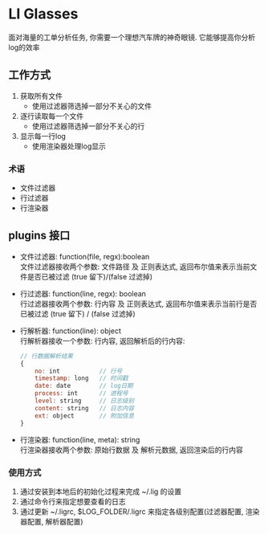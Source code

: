 # LI Glasses
面对海量的工单分析任务, 你需要一个理想汽车牌的神奇眼镜. 它能够提高你分析log的效率

## 工作方式

1. 获取所有文件
    * 使用过滤器筛选掉一部分不关心的文件
2. 逐行读取每一个文件
    * 使用过滤器筛选掉一部分不关心的行
3. 显示每一行log
    * 使用渲染器处理log显示

### 术语
* 文件过滤器
* 行过滤器
* 行渲染器


## plugins 接口
* 文件过滤器: function(file, regx):boolean   
  文件过滤器接收两个参数: 文件路径 及 正则表达式, 返回布尔值来表示当前文件是否已被过滤 (true 留下)/(false 过滤掉)

* 行过滤器: function(line, regx): boolean  
  行过滤器接收两个参数: 行内容 及 正则表达式, 返回布尔值来表示当前行是否已被过滤 (true 留下) / (false 过滤掉) 

* 行解析器: function(line): object  
  行解析器接收一个参数: 行内容, 返回解析后的行内容:  
  ```javascript
  // 行数据解析结果
  {
      no: int           // 行号
      timestamp: long   // 时间戳
      date: date        // log日期
      process: int      // 进程号
      level: string     // 日志级别
      content: string   // 日志内容
      ext: object       // 附加信息
  }
  ```

* 行渲染器: function(line, meta): string  
  行渲染器接收两个参数: 原始行数据 及 解析元数据, 返回渲染后的行内容
  

### 使用方式
1. 通过安装到本地后的初始化过程来完成 ~/.lig 的设置
2. 通过命令行来指定想要查看的日志
3. 通过更新 ~/.ligrc, $LOG_FOLDER/.ligrc 来指定各级别配置(过滤器配置, 渲染器配置, 解析器配置)
